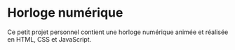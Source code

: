 # Horloge numérique

Ce petit projet personnel contient une horloge numérique animée et réalisée en HTML, CSS et JavaScript.
